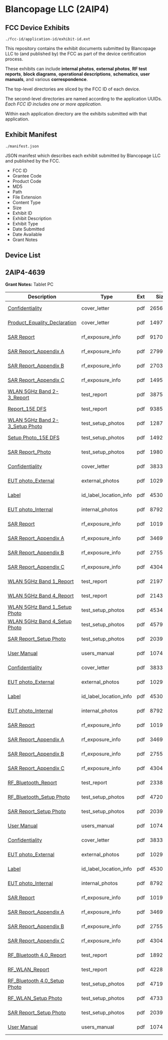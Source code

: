 # Blancopage LLC (2AIP4)
## FCC Device Exhibits

```
./fcc-id/application-id/exhibit-id.ext
```

This repository contains the exhibit documents submitted by Blancopage LLC to (and published by) the FCC as part of the device certification process.

These exhibits can include **internal photos**, **external photos**, **RF test reports**, **block diagrams**, **operational descriptions**, **schematics**, **user manuals**, and various **correspondence**.

The top-level directories are sliced by the FCC ID of each device.

The second-level directories are named according to the application UUIDs. *Each FCC ID includes one or more application.*

Within each application directory are the exhibits submitted with that application. 

## Exhibit Manifest

```
./manifest.json
```

JSON manifest which describes each exhibit submitted by Blancopage LLC and published by the FCC.

- FCC ID
- Grantee Code
- Product Code
- MD5
- Path
- File Extension
- Content Type
- Size
- Exhibit ID
- Exhibit Description
- Exhibit Type
- Date Submitted
- Date Available
- Grant Notes

## Device List
## 2AIP4-4639
**Grant Notes:** Tablet PC

| Description | Type | Ext | Size | Submitted | Available |
| ----------- | ---- | --- | ---- | --------- | --------- |
| [Confidentiality](2AIP4-4639/7749b34ccdc20b77d3e6c9405ab0fddb/3902338.pdf) | cover_letter | pdf | 265656 | 2018-06-26 | 2018-06-26 |
| [Product_Equality_Declaration](2AIP4-4639/7749b34ccdc20b77d3e6c9405ab0fddb/3902343.pdf) | cover_letter | pdf | 149760 | 2018-06-26 | 2018-06-26 |
| [SAR Report](2AIP4-4639/7749b34ccdc20b77d3e6c9405ab0fddb/3902355.pdf) | rf_exposure_info | pdf | 917080 | 2018-06-26 | 2018-06-26 |
| [SAR Report_Appendix A](2AIP4-4639/7749b34ccdc20b77d3e6c9405ab0fddb/3902356.pdf) | rf_exposure_info | pdf | 279974 | 2018-06-26 | 2018-06-26 |
| [SAR Report_Appendix B](2AIP4-4639/7749b34ccdc20b77d3e6c9405ab0fddb/3902357.pdf) | rf_exposure_info | pdf | 270378 | 2018-06-26 | 2018-06-26 |
| [SAR Report_Appendix C](2AIP4-4639/7749b34ccdc20b77d3e6c9405ab0fddb/3902358.pdf) | rf_exposure_info | pdf | 1495201 | 2018-06-26 | 2018-06-26 |
| [WLAN 5GHz Band 2-3_Report](2AIP4-4639/7749b34ccdc20b77d3e6c9405ab0fddb/3902345.pdf) | test_report | pdf | 3875819 | 2018-06-26 | 2018-06-26 |
| [Report_15E DFS](2AIP4-4639/7749b34ccdc20b77d3e6c9405ab0fddb/3902351.pdf) | test_report | pdf | 938520 | 2018-06-26 | 2018-06-26 |
| [WLAN 5GHz Band 2-3_Setup Photo](2AIP4-4639/7749b34ccdc20b77d3e6c9405ab0fddb/3902339.pdf) | test_setup_photos | pdf | 128735 | 2018-06-26 | 2018-06-26 |
| [Setup Photo_15E DFS](2AIP4-4639/7749b34ccdc20b77d3e6c9405ab0fddb/3902340.pdf) | test_setup_photos | pdf | 149279 | 2018-06-26 | 2018-06-26 |
| [SAR Report_Photo](2AIP4-4639/7749b34ccdc20b77d3e6c9405ab0fddb/3902342.pdf) | test_setup_photos | pdf | 198093 | 2018-06-26 | 2018-06-26 |
| [Confidentiality](2AIP4-4639/3dbf25845ccf383c25a7d6495f476135/3376365.pdf) | cover_letter | pdf | 383380 | 2017-05-01 | 2017-05-01 |
| [EUT photo_External](2AIP4-4639/3dbf25845ccf383c25a7d6495f476135/3376360.pdf) | external_photos | pdf | 1029777 | 2017-05-01 | 2017-10-28 |
| [Label](2AIP4-4639/3dbf25845ccf383c25a7d6495f476135/3376366.pdf) | id_label_location_info | pdf | 45303 | 2017-05-01 | 2017-05-01 |
| [EUT photo_Internal](2AIP4-4639/3dbf25845ccf383c25a7d6495f476135/3376361.pdf) | internal_photos | pdf | 879201 | 2017-05-01 | 2017-10-28 |
| [SAR Report](2AIP4-4639/3dbf25845ccf383c25a7d6495f476135/3376368.pdf) | rf_exposure_info | pdf | 1019386 | 2017-05-01 | 2017-05-01 |
| [SAR Report_Appendix A](2AIP4-4639/3dbf25845ccf383c25a7d6495f476135/3376369.pdf) | rf_exposure_info | pdf | 346910 | 2017-05-01 | 2017-05-01 |
| [SAR Report_Appendix B](2AIP4-4639/3dbf25845ccf383c25a7d6495f476135/3376370.pdf) | rf_exposure_info | pdf | 275544 | 2017-05-01 | 2017-05-01 |
| [SAR Report_Appendix C](2AIP4-4639/3dbf25845ccf383c25a7d6495f476135/3376371.pdf) | rf_exposure_info | pdf | 4304776 | 2017-05-01 | 2017-05-01 |
| [WLAN 5GHz Band 1_Report](2AIP4-4639/3dbf25845ccf383c25a7d6495f476135/3376408.pdf) | test_report | pdf | 2197872 | 2017-05-01 | 2017-05-01 |
| [WLAN 5GHz Band 4_Report](2AIP4-4639/3dbf25845ccf383c25a7d6495f476135/3376409.pdf) | test_report | pdf | 2143342 | 2017-05-01 | 2017-05-01 |
| [WLAN 5GHz Band 1_Setup Photo](2AIP4-4639/3dbf25845ccf383c25a7d6495f476135/3376399.pdf) | test_setup_photos | pdf | 453437 | 2017-05-01 | 2017-10-28 |
| [WLAN 5GHz Band 4_Setup Photo](2AIP4-4639/3dbf25845ccf383c25a7d6495f476135/3376400.pdf) | test_setup_photos | pdf | 457965 | 2017-05-01 | 2017-10-28 |
| [SAR Report_Setup Photo](2AIP4-4639/3dbf25845ccf383c25a7d6495f476135/3376363.pdf) | test_setup_photos | pdf | 203945 | 2017-05-01 | 2017-10-28 |
| [User Manual](2AIP4-4639/3dbf25845ccf383c25a7d6495f476135/3376364.pdf) | users_manual | pdf | 107432 | 2017-05-01 | 2017-10-28 |
| [Confidentiality](2AIP4-4639/e0ca492689f266796ed0e05febf17791/3376365.pdf) | cover_letter | pdf | 383380 | 2017-05-01 | 2017-05-01 |
| [EUT photo_External](2AIP4-4639/e0ca492689f266796ed0e05febf17791/3376360.pdf) | external_photos | pdf | 1029777 | 2017-05-01 | 2017-10-28 |
| [Label](2AIP4-4639/e0ca492689f266796ed0e05febf17791/3376366.pdf) | id_label_location_info | pdf | 45303 | 2017-05-01 | 2017-05-01 |
| [EUT photo_Internal](2AIP4-4639/e0ca492689f266796ed0e05febf17791/3376361.pdf) | internal_photos | pdf | 879201 | 2017-05-01 | 2017-10-28 |
| [SAR Report](2AIP4-4639/e0ca492689f266796ed0e05febf17791/3376368.pdf) | rf_exposure_info | pdf | 1019386 | 2017-05-01 | 2017-05-01 |
| [SAR Report_Appendix A](2AIP4-4639/e0ca492689f266796ed0e05febf17791/3376369.pdf) | rf_exposure_info | pdf | 346910 | 2017-05-01 | 2017-05-01 |
| [SAR Report_Appendix B](2AIP4-4639/e0ca492689f266796ed0e05febf17791/3376370.pdf) | rf_exposure_info | pdf | 275544 | 2017-05-01 | 2017-05-01 |
| [SAR Report_Appendix C](2AIP4-4639/e0ca492689f266796ed0e05febf17791/3376371.pdf) | rf_exposure_info | pdf | 4304776 | 2017-05-01 | 2017-05-01 |
| [RF_Bluetooth_Report](2AIP4-4639/e0ca492689f266796ed0e05febf17791/3376367.pdf) | test_report | pdf | 2338271 | 2017-05-01 | 2017-05-01 |
| [RF_Bluetooth_Setup Photo](2AIP4-4639/e0ca492689f266796ed0e05febf17791/3376362.pdf) | test_setup_photos | pdf | 472031 | 2017-05-01 | 2017-10-28 |
| [SAR Report_Setup Photo](2AIP4-4639/e0ca492689f266796ed0e05febf17791/3376363.pdf) | test_setup_photos | pdf | 203945 | 2017-05-01 | 2017-10-28 |
| [User Manual](2AIP4-4639/e0ca492689f266796ed0e05febf17791/3376364.pdf) | users_manual | pdf | 107432 | 2017-05-01 | 2017-10-28 |
| [Confidentiality](2AIP4-4639/1645ce31600ba89b1bc096d44b923f5a/3376365.pdf) | cover_letter | pdf | 383380 | 2017-05-01 | 2017-05-01 |
| [EUT photo_External](2AIP4-4639/1645ce31600ba89b1bc096d44b923f5a/3376360.pdf) | external_photos | pdf | 1029777 | 2017-05-01 | 2017-10-28 |
| [Label](2AIP4-4639/1645ce31600ba89b1bc096d44b923f5a/3376366.pdf) | id_label_location_info | pdf | 45303 | 2017-05-01 | 2017-05-01 |
| [EUT photo_Internal](2AIP4-4639/1645ce31600ba89b1bc096d44b923f5a/3376361.pdf) | internal_photos | pdf | 879201 | 2017-05-01 | 2017-10-28 |
| [SAR Report](2AIP4-4639/1645ce31600ba89b1bc096d44b923f5a/3376368.pdf) | rf_exposure_info | pdf | 1019386 | 2017-05-01 | 2017-05-01 |
| [SAR Report_Appendix A](2AIP4-4639/1645ce31600ba89b1bc096d44b923f5a/3376369.pdf) | rf_exposure_info | pdf | 346910 | 2017-05-01 | 2017-05-01 |
| [SAR Report_Appendix B](2AIP4-4639/1645ce31600ba89b1bc096d44b923f5a/3376370.pdf) | rf_exposure_info | pdf | 275544 | 2017-05-01 | 2017-05-01 |
| [SAR Report_Appendix C](2AIP4-4639/1645ce31600ba89b1bc096d44b923f5a/3376371.pdf) | rf_exposure_info | pdf | 4304776 | 2017-05-01 | 2017-05-01 |
| [RF_Bluetooth 4.0_Report](2AIP4-4639/1645ce31600ba89b1bc096d44b923f5a/3376385.pdf) | test_report | pdf | 1892768 | 2017-05-01 | 2017-05-01 |
| [RF_WLAN_Report](2AIP4-4639/1645ce31600ba89b1bc096d44b923f5a/3376386.pdf) | test_report | pdf | 4228743 | 2017-05-01 | 2017-05-01 |
| [RF_Bluetooth 4.0_Setup Photo](2AIP4-4639/1645ce31600ba89b1bc096d44b923f5a/3376379.pdf) | test_setup_photos | pdf | 471904 | 2017-05-01 | 2017-10-28 |
| [RF_WLAN_Setup Photo](2AIP4-4639/1645ce31600ba89b1bc096d44b923f5a/3376380.pdf) | test_setup_photos | pdf | 473338 | 2017-05-01 | 2017-10-28 |
| [SAR Report_Setup Photo](2AIP4-4639/1645ce31600ba89b1bc096d44b923f5a/3376363.pdf) | test_setup_photos | pdf | 203945 | 2017-05-01 | 2017-10-28 |
| [User Manual](2AIP4-4639/1645ce31600ba89b1bc096d44b923f5a/3376364.pdf) | users_manual | pdf | 107432 | 2017-05-01 | 2017-10-28 |
